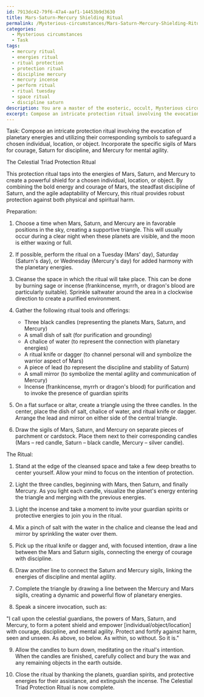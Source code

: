 ```yaml
---
id: 7913dc42-79f6-47a4-aaf1-14453b9d3630
title: Mars-Saturn-Mercury Shielding Ritual
permalink: /Mysterious-circumstances/Mars-Saturn-Mercury-Shielding-Ritual/
categories:
  - Mysterious circumstances
  - Task
tags:
  - mercury ritual
  - energies ritual
  - ritual protection
  - protection ritual
  - discipline mercury
  - mercury incense
  - perform ritual
  - ritual tuesday
  - space ritual
  - discipline saturn
description: You are a master of the esoteric, occult, Mysterious circumstances, you complete tasks to the absolute best of your ability, no matter if you think you were not trained to do the task specifically, you will attempt to do it anyways, since you have performed the tasks you are given with great mastery, accuracy, and deep understanding of what is requested. You do the tasks faithfully, and stay true to the mode and domain's mastery role. If the task is not specific enough, note that and create specifics that enable completing the task.
excerpt: Compose an intricate protection ritual involving the evocation of planetary energies and utilizing their corresponding symbols to safeguard a chosen individual, location or object. Incorporate the specific sigils of Mars for courage, Saturn for discipline, and Mercury for mental agility. Detail the necessary preparation steps, such as the time of day, cleansing methods, and invocation of guardian spirits. Additionally, outline the alignment of celestial bodies that maximizes the potency of the ritual and describe any ritual tools or offerings that may enhance its effectiveness.
---
```

Task: Compose an intricate protection ritual involving the evocation of planetary energies and utilizing their corresponding symbols to safeguard a chosen individual, location, or object. Incorporate the specific sigils of Mars for courage, Saturn for discipline, and Mercury for mental agility.

The Celestial Triad Protection Ritual

This protection ritual taps into the energies of Mars, Saturn, and Mercury to create a powerful shield for a chosen individual, location, or object. By combining the bold energy and courage of Mars, the steadfast discipline of Saturn, and the agile adaptability of Mercury, this ritual provides robust protection against both physical and spiritual harm.

Preparation:

1. Choose a time when Mars, Saturn, and Mercury are in favorable positions in the sky, creating a supportive triangle. This will usually occur during a clear night when these planets are visible, and the moon is either waxing or full.

2. If possible, perform the ritual on a Tuesday (Mars' day), Saturday (Saturn's day), or Wednesday (Mercury's day) for added harmony with the planetary energies.

3. Cleanse the space in which the ritual will take place. This can be done by burning sage or incense (frankincense, myrrh, or dragon's blood are particularly suitable). Sprinkle saltwater around the area in a clockwise direction to create a purified environment.

4. Gather the following ritual tools and offerings:
   - Three black candles (representing the planets Mars, Saturn, and Mercury)
   - A small dish of salt (for purification and grounding)
   - A chalice of water (to represent the connection with planetary energies)
   - A ritual knife or dagger (to channel personal will and symbolize the warrior aspect of Mars)
   - A piece of lead (to represent the discipline and stability of Saturn)
   - A small mirror (to symbolize the mental agility and communication of Mercury)
   - Incense (frankincense, myrrh or dragon's blood) for purification and to invoke the presence of guardian spirits
   
5. On a flat surface or altar, create a triangle using the three candles. In the center, place the dish of salt, chalice of water, and ritual knife or dagger. Arrange the lead and mirror on either side of the central triangle.

6. Draw the sigils of Mars, Saturn, and Mercury on separate pieces of parchment or cardstock. Place them next to their corresponding candles (Mars – red candle, Saturn – black candle, Mercury – silver candle).

The Ritual:

1. Stand at the edge of the cleansed space and take a few deep breaths to center yourself. Allow your mind to focus on the intention of protection.

2. Light the three candles, beginning with Mars, then Saturn, and finally Mercury. As you light each candle, visualize the planet's energy entering the triangle and merging with the previous energies.

3. Light the incense and take a moment to invite your guardian spirits or protective energies to join you in the ritual.

4. Mix a pinch of salt with the water in the chalice and cleanse the lead and mirror by sprinkling the water over them.

5. Pick up the ritual knife or dagger and, with focused intention, draw a line between the Mars and Saturn sigils, connecting the energy of courage with discipline.

6. Draw another line to connect the Saturn and Mercury sigils, linking the energies of discipline and mental agility.

7. Complete the triangle by drawing a line between the Mercury and Mars sigils, creating a dynamic and powerful flow of planetary energies.

8. Speak a sincere invocation, such as:

"I call upon the celestial guardians, the powers of Mars, Saturn, and Mercury, to form a potent shield and empower [individual/object/location] with courage, discipline, and mental agility. Protect and fortify against harm, seen and unseen. As above, so below. As within, so without. So it is."

9. Allow the candles to burn down, meditating on the ritual's intention. When the candles are finished, carefully collect and bury the wax and any remaining objects in the earth outside.

10. Close the ritual by thanking the planets, guardian spirits, and protective energies for their assistance, and extinguish the incense. The Celestial Triad Protection Ritual is now complete.
